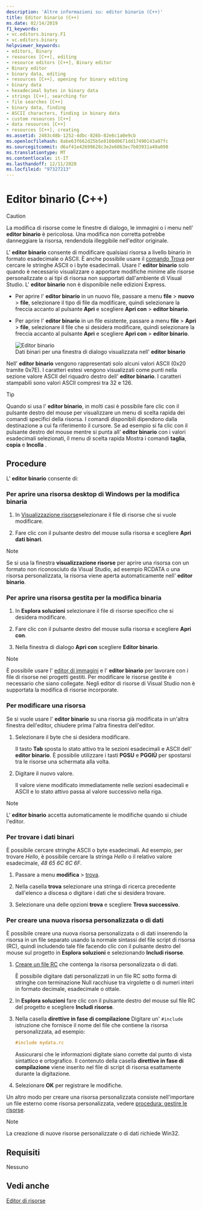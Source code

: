 ```yaml
---
description: 'Altre informazioni su: editor binario (C++)'
title: Editor binario (C++)
ms.date: 02/14/2019
f1_keywords:
- vc.editors.binary.F1
- vc.editors.binary
helpviewer_keywords:
- editors, Binary
- resources [C++], editing
- resource editors [C++], Binary editor
- Binary editor
- binary data, editing
- resources [C++], opening for binary editing
- binary data
- hexadecimal bytes in binary data
- strings [C++], searching for
- file searches [C++]
- binary data, finding
- ASCII characters, finding in binary data
- custom resources [C++]
- data resources [C++]
- resources [C++], creating
ms.assetid: 2483c48b-1252-4dbc-826b-82e6c1a0e9cb
ms.openlocfilehash: 8abe63f662d25b5e8108d0671dd17490143a07fc
ms.sourcegitcommit: d6af41e42699628c3e2e6063ec7b03931a49a098
ms.translationtype: MT
ms.contentlocale: it-IT
ms.lasthandoff: 12/11/2020
ms.locfileid: "97327213"
---
```

# <a name="binary-editor-c"></a>Editor binario (C++)

> [!CAUTION]
> La modifica di risorse come le finestre di dialogo, le immagini o i menu nell' **editor binario** è pericolosa. Una modifica non corretta potrebbe danneggiare la risorsa, rendendola illeggibile nell'editor originale.

L' **editor binario** consente di modificare qualsiasi risorsa a livello binario in formato esadecimale o ASCII. È anche possibile usare il [comando Trova](/visualstudio/ide/reference/find-command) per cercare le stringhe ASCII o i byte esadecimali. Usare l' **editor binario** solo quando è necessario visualizzare o apportare modifiche minime alle risorse personalizzate o ai tipi di risorsa non supportati dall'ambiente di Visual Studio. L' **editor binario** non è disponibile nelle edizioni Express.

- Per aprire l' **editor binario** in un nuovo file, passare a menu **file**  >  **nuovo**  >  **file**, selezionare il tipo di file da modificare, quindi selezionare la freccia accanto al pulsante **Apri** e scegliere **Apri con**  >  **editor binario**.

- Per aprire l' **editor binario** in un file esistente, passare a menu **file**  >  **Apri**  >  **file**, selezionare il file che si desidera modificare, quindi selezionare la freccia accanto al pulsante **Apri** e scegliere **Apri con**  >  **editor binario**.

   ![Editor binario](../mfc/media/vcbinaryeditor2.gif "vcBinaryEditor2")<br/>
   Dati binari per una finestra di dialogo visualizzata nell' **editor binario**

Nell' **editor binario** vengono rappresentati solo alcuni valori ASCII (0x20 tramite 0x7E). I caratteri estesi vengono visualizzati come punti nella sezione valore ASCII del riquadro destro dell' **editor binario**. I caratteri stampabili sono valori ASCII compresi tra 32 e 126.

> [!TIP]
> Quando si usa l' **editor binario**, in molti casi è possibile fare clic con il pulsante destro del mouse per visualizzare un menu di scelta rapida dei comandi specifici della risorsa. I comandi disponibili dipendono dalla destinazione a cui fa riferimento il cursore. Se ad esempio si fa clic con il pulsante destro del mouse mentre si punta all' **editor binario** con i valori esadecimali selezionati, il menu di scelta rapida Mostra i comandi **taglia**, **copia** e **Incolla** .

## <a name="how-to"></a>Procedure

L' **editor binario** consente di:

### <a name="to-open-a-windows-desktop-resource-for-binary-editing"></a>Per aprire una risorsa desktop di Windows per la modifica binaria

1. In [Visualizzazione risorse](how-to-create-a-resource-script-file.md#create-resources)selezionare il file di risorse che si vuole modificare.

1. Fare clic con il pulsante destro del mouse sulla risorsa e scegliere **Apri dati binari**.

> [!NOTE]
> Se si usa la finestra **visualizzazione risorse** per aprire una risorsa con un formato non riconosciuto da Visual Studio, ad esempio RCDATA o una risorsa personalizzata, la risorsa viene aperta automaticamente nell' **editor binario**.

### <a name="to-open-a-managed-resource-for-binary-editing"></a>Per aprire una risorsa gestita per la modifica binaria

1. In **Esplora soluzioni** selezionare il file di risorse specifico che si desidera modificare.

1. Fare clic con il pulsante destro del mouse sulla risorsa e scegliere **Apri con**.

1. Nella finestra di dialogo **Apri con** scegliere **Editor binario**.

> [!NOTE]
> È possibile usare l' [editor di immagini](image-editor-for-icons.md) e l' **editor binario** per lavorare con i file di risorse nei progetti gestiti. Per modificare le risorse gestite è necessario che siano collegate. Negli editor di risorse di Visual Studio non è supportata la modifica di risorse incorporate.

### <a name="to-edit-a-resource"></a>Per modificare una risorsa

Se si vuole usare l' **editor binario** su una risorsa già modificata in un'altra finestra dell'editor, chiudere prima l'altra finestra dell'editor.

1. Selezionare il byte che si desidera modificare.

   Il tasto **Tab** sposta lo stato attivo tra le sezioni esadecimali e ASCII dell' **editor binario**. È possibile utilizzare i tasti **PGSU** e **PGGIÙ** per spostarsi tra le risorse una schermata alla volta.

1. Digitare il nuovo valore.

   Il valore viene modificato immediatamente nelle sezioni esadecimali e ASCII e lo stato attivo passa al valore successivo nella riga.

> [!NOTE]
> L' **editor binario** accetta automaticamente le modifiche quando si chiude l'editor.

### <a name="to-find-binary-data"></a>Per trovare i dati binari

È possibile cercare stringhe ASCII o byte esadecimali. Ad esempio, per trovare *Hello*, è possibile cercare la stringa *Hello* o il relativo valore esadecimale, *48 65 6C 6C 6F*.

1. Passare a menu **modifica**  >  [trova](/visualstudio/ide/reference/find-command).

1. Nella casella **trova** selezionare una stringa di ricerca precedente dall'elenco a discesa o digitare i dati che si desidera trovare.

1. Selezionare una delle opzioni **trova** e scegliere **Trova successivo**.

### <a name="to-create-a-new-custom-or-data-resource"></a>Per creare una nuova risorsa personalizzata o di dati

È possibile creare una nuova risorsa personalizzata o di dati inserendo la risorsa in un file separato usando la normale sintassi del file script di risorsa (RC), quindi includendo tale file facendo clic con il pulsante destro del mouse sul progetto in **Esplora soluzioni** e selezionando **Includi risorse**.

1. [Creare un file RC](how-to-create-a-resource-script-file.md) che contenga la risorsa personalizzata o di dati.

   È possibile digitare dati personalizzati in un file RC sotto forma di stringhe con terminazione Null racchiuse tra virgolette o di numeri interi in formato decimale, esadecimale o ottale.

1. In **Esplora soluzioni** fare clic con il pulsante destro del mouse sul file RC del progetto e scegliere **Includi risorse**.

1. Nella casella **direttive in fase di compilazione** Digitare un' `#include` istruzione che fornisce il nome del file che contiene la risorsa personalizzata, ad esempio:

    ```cpp
    #include mydata.rc
    ```

   Assicurarsi che le informazioni digitate siano corrette dal punto di vista sintattico e ortografico. Il contenuto della casella **direttive in fase di compilazione** viene inserito nel file di script di risorsa esattamente durante la digitazione.

1. Selezionare **OK** per registrare le modifiche.

Un altro modo per creare una risorsa personalizzata consiste nell'importare un file esterno come risorsa personalizzata, vedere [procedura: gestire le risorse](./how-to-copy-resources.md).

> [!NOTE]
> La creazione di nuove risorse personalizzate o di dati richiede Win32.

## <a name="requirements"></a>Requisiti

Nessuno

## <a name="see-also"></a>Vedi anche

[Editor di risorse](resource-editors.md)
